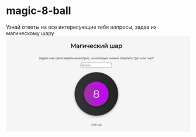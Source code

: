 # magic-8-ball
Узнай ответы на все интересующие тебя вопросы, задав их магическому шару
![header-image with magic-8-ball](/fav/%D0%A1%D0%BD%D0%B8%D0%BC%D0%BE%D0%BA%20%D1%8D%D0%BA%D1%80%D0%B0%D0%BD%D0%B0%20%D0%BE%D1%82%202022-11-03%2017-07-36.jpg)
